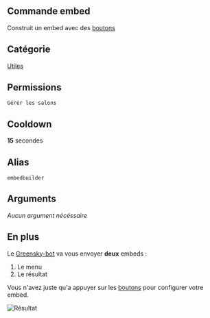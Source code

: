 ## Commande embed
Construit un embed avec des [boutons](../others/boutons.md)

## Catégorie
[Utiles](../categories/misc.md)

## Permissions
`Gérer les salons`

## Cooldown
**15** secondes

## Alias
`embedbuilder`

## Arguments
*Aucun argument nécéssaire*

## En plus
Le [Greensky-bot](https://bit.ly/39WtbBC) va vous envoyer **deux** embeds :
1. Le menu
2. Le résultat

Vous n'avez juste qu'a appuyer sur les [boutons](../others/boutons.md) pour configurer votre embed.

![Résultat](https://media.discordapp.net/attachments/976356791451529236/977572291611336734/unknown.png?width=495&height=612)